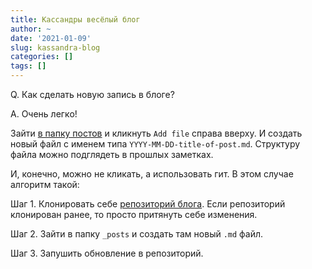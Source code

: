 ```yaml
---
title: Кассандры весёлый блог
author: ~
date: '2021-01-09'
slug: kassandra-blog
categories: []
tags: []
---
```


Q. Как сделать новую запись в блоге?

A. Очень легко!

Зайти [в папку постов](https://github.com/kassandra-ru/kassandra-ru.github.io/tree/gh-pages/_posts) и кликнуть `Add file` справа вверху.
И создать новый файл с именем типа `YYYY-MM-DD-title-of-post.md`. Структуру файла можно подглядеть в прошлых заметках. 

И, конечно, можно не кликать, а использовать гит. В этом случае алгоритм такой:

Шаг 1. Клонировать себе [репозиторий блога](https://github.com/kassandra-ru/kassandra-ru.github.io).
Если репозиторий клонирован ранее, то просто притянуть себе изменения.

Шаг 2. Зайти в папку `_posts` и создать там новый `.md` файл. 

Шаг 3. Запушить обновление в репозиторий. 
